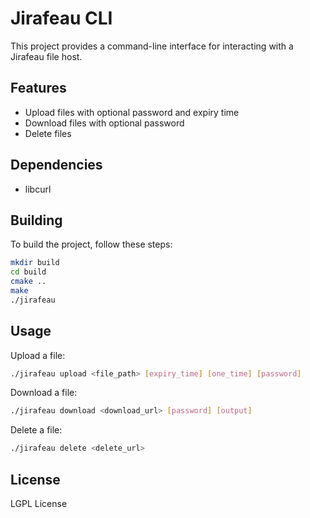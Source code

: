 # Jirafeau CLI

This project provides a command-line interface for interacting with a Jirafeau
file host.

## Features

- Upload files with optional password and expiry time
- Download files with optional password
- Delete files

## Dependencies

- libcurl

## Building

To build the project, follow these steps:

```sh
mkdir build
cd build
cmake ..
make
./jirafeau
```

## Usage

Upload a file:

```bash
./jirafeau upload <file_path> [expiry_time] [one_time] [password]
```

Download a file:

```bash
./jirafeau download <download_url> [password] [output]
```

Delete a file:

```bash
./jirafeau delete <delete_url>
```

## License

LGPL License
